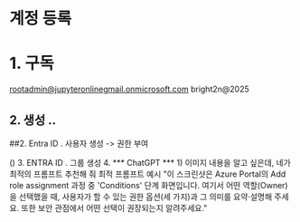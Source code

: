 계정 등록
=====

1\. 구독
======

rootadmin@jupyteronlinegmail.onmicrosoft.com bright2n@2025

2\. 생성 ..
---------

##2. Entra ID . 사용자 생성 -> 권한 부여

() 3. ENTRA ID . 그룹 생성 4. \*\*\* ChatGPT \*\*\* 1) 이미지 내용을 알고 싶은데, 네가 최적의 프롬프트 추천해 줘 최적 프롬프트 예시 "이 스크린샷은 Azure Portal의 Add role assignment 과정 중 'Conditions' 단계 화면입니다. 여기서 어떤 역할(Owner)을 선택했을 때, 사용자가 할 수 있는 권한 옵션(세 가지)과 그 의미를 요약·설명해 주세요. 또한 보안 관점에서 어떤 선택이 권장되는지 알려주세요."